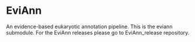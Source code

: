 # EviAnn
An evidence-based eukaryotic annotation pipeline.  This is the eviann submodule.  For the EviAnn releases please go to EviAnn_release repository.
